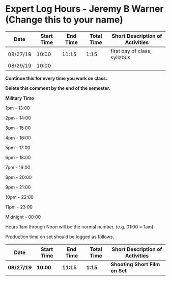 # Expert Log Hours - Jeremy B Warner (Change this to your name)

| Date | Start Time | End Time | Total Time | Short Description of Activities |
|------|------------|----------|------------|---------------------------------|
| 08/27/19 | 10:00 | 11:15 | 1:15 | first day of class, syllabus |
| 08/29/19 | 10:00 |       |      |                              |

**Continue this for every time you work on class.**

**Delete this comment by the end of the semester.**

**Military Time**

1pm - 13:00

2pm - 14:00

3pm - 15:00

4pm - 16:00

5pm - 17:00

6pm - 18:00

7pm - 19:00

8pm - 20:00

9pm - 21:00

10pm - 22:00

11pm - 23:00

Midnight - 00:00

Hours 1am through Noon will be the normal number. (e.g. 01:00 = 1am)

Production time on set should be logged as follows.

| Date | Start Time | End Time | Total Time | Short Description of Activities |
|------|------------|----------|------------|---------------------------------|
| **08/27/19** | **10:00** | **11:15** | **1:15** | **Shooting Short Film on Set** |
